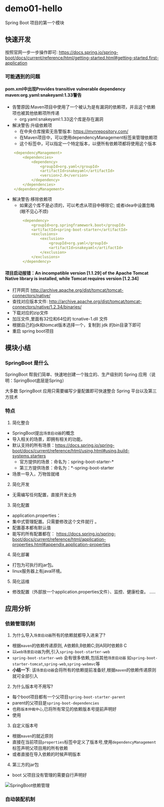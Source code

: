 # demo01-hello
Spring Boot 项目的第一个模块

## 快速开发
按照官网一步一步操作即可: 
https://docs.spring.io/spring-boot/docs/current/reference/html/getting-started.html#getting-started.first-application

### 可能遇到的问题
#### pom.xml中出现Provides transitive vulnerable dependency maven:org.yaml:snakeyaml:1.33警告
- 告警原因:Maven项目中使用了一个被认为是有漏洞的依赖项，并且这个依赖项也被其他依赖项所传递
  - org.yaml:snakeyaml:1.33这个库是存在漏洞
- 解决警告:升级依赖项
  - 在中央仓库搜索无告警版本: https://mvnrepository.com/
  - 在Maven项目中，可以使用dependencyManagement标签来管理依赖项
  - 这个标签中，可以指定一个特定版本，以便所有依赖项都将使用这个版本
```yaml
    <dependencyManagement>
        <dependencies>
            <dependency>
                <groupId>org.yaml</groupId>
                <artifactId>snakeyaml</artifactId>
                <version>2.0</version>
            </dependency>
        </dependencies>
    </dependencyManagement>
```
- 解决警告:移除依赖项
  - 如果这个库不是必须的，可以考虑从项目中移除它; 或者idea中设置忽略(眼不见心不烦)
```yaml
        <dependency>
            <groupId>org.springframework.boot</groupId>
            <artifactId>spring-boot-starter</artifactId>
            <exclusions>
                <exclusion>
                    <groupId>org.yaml</groupId>
                    <artifactId>snakeyaml</artifactId>
                </exclusion>
            </exclusions>
        </dependency>
```
#### 项目启动报错：An incompatible version [1.1.29] of the Apache Tomcat Native library is installed, while Tomcat requires version [1.2.34]
- 打开网页 http://archive.apache.org/dist/tomcat/tomcat-connectors/native/
- 查找对应版本文件: http://archive.apache.org/dist/tomcat/tomcat-connectors/native/1.2.34/binaries/
- 下载对应的zip文件
- 加压文件,里面有32位和64位的 tcnative-1.dll 文件
- 根据自己的jdk和tomcat版本选择一个，复制到 jdk 的bin目录下即可
- 重启 spring boot项目

## 模块小结
### SpringBoot 是什么
SpringBoot 帮我们简单、快速地创建一个独立的、生产级别的 Spring 应用（说明：SpringBoot底层是Spring）

大多数 SpringBoot 应用只需要编写少量配置即可快速整合 Spring 平台以及第三方技术

### 特点
1. 简化整合
- SpringBoot提出`场景启动器`的概念
- 导入相关的场景，即拥有相关的功能。
- 默认支持的所有场景：https://docs.spring.io/spring-boot/docs/current/reference/html/using.html#using.build-systems.starters
  - 官方提供的场景：命名为：spring-boot-starter-*
  - 第三方提供场景：命名为：*-spring-boot-starter
- 场景一导入，万物皆就绪
2. 简化开发
- 无需编写任何配置，直接开发业务
3. 简化配置
- application.properties：
- 集中式管理配置。只需要修改这个文件就行 。
- 配置基本都有默认值
- 能写的所有配置都在： https://docs.spring.io/spring-boot/docs/current/reference/html/application-properties.html#appendix.application-properties
4. 简化部署
- 打包为可执行的jar包。
- linux服务器上有java环境。
5. 简化运维
- 修改配置（外部放一个application.properties文件）、监控、健康检查。
   .....




## 应用分析
### 依赖管理机制

1. 为什么导入`场景启动器`所有的依赖就都导入进来了?
- 根据`maven`的依赖传递原则, A依赖B,B依赖C;则A同时依赖B C
- 以`web场景启动器`为例,引入`spring-boot-starter-web`
- `spring-boot-starter-web` 会有很多依赖,包括其他`场景启动器`
  如`spring-boot-starter-tomcat`,`spring-web`,`spring-webmvc`等
- **小结一下**: 该`场景启动器`会将所有的依赖提前准备好,根据`maven`的依赖传递原则就可全部引入

2. 为什么版本号不用写?
- 每个boot项目都有一个父项目`spring-boot-starter-parent`
- parent的父项目是`spring-boot-dependencies`
- 也称`版本仲裁中心`,已将所有常见的依赖版本号提前声明好
- 使用

3. 自定义版本号
- 根据`maven`的就近原则
- 直接在当前项目`properties`标签中定义了版本号,使用`dependencyManagement`标签声明父项目用的所有依赖
- 或者直接在导入依赖的时候声明版本

4. 第三方的jar包
- boot 父项目没有管理的需要自行声明好

![SpringBoot依赖管理](https://cdn.jsdelivr.net/gh/fu-jw/picture/hexoPic/springboot%E4%BE%9D%E8%B5%96%E7%AE%A1%E7%90%86.png)

### 自动装配机制


